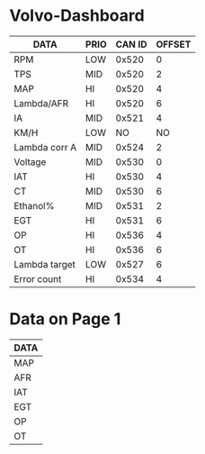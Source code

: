 # Volvo-Dashboard

| DATA           | PRIO | CAN ID | OFFSET |
|----------------|------|--------|--------|
| RPM            | LOW  | 0x520  | 0      |
| TPS            | MID  | 0x520  | 2      |
| MAP            | HI   | 0x520  | 4      |
| Lambda/AFR     | HI   | 0x520  | 6      |
| IA             | MID  | 0x521  | 4      |
| KM/H           | LOW  | NO     | NO     |
| Lambda corr A  | MID  | 0x524  | 2      |
| Voltage        | MID  | 0x530  | 0      |
| IAT            | HI   | 0x530  | 4      |
| CT             | MID  | 0x530  | 6      |
| Ethanol%       | MID  | 0x531  | 2      |
| EGT            | HI   | 0x531  | 6      |
| OP             | HI   | 0x536  | 4      |
| OT             | HI   | 0x536  | 6      |
| Lambda target  | LOW  | 0x527  | 6      |
| Error count    | HI   | 0x534  | 4      |



# Data on Page 1

| DATA |
|------|
| MAP  |
| AFR  |
| IAT  |
| EGT  |
| OP   |
| OT   |